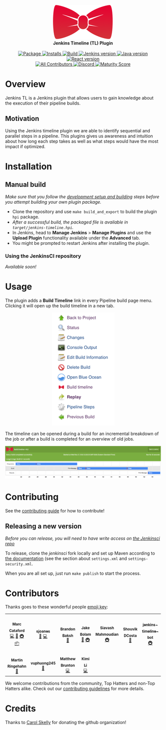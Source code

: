 <div align="center">
<img src="website/static/img/logo.png"/>
</div>
<div align="center">
<strong>
Jenkins Timeline (TL) Plugin
</strong>
</div>
<br>
<div align="center">
    <a href="https://plugins.jenkins.io/pipeline-timeline">
        <img alt="Package" src="https://img.shields.io/jenkins/plugin/v/pipeline-timeline.svg"/>
    </a>
    <a href="https://plugins.jenkins.io/pipeline-timeline">
        <img alt="Installs" src="https://img.shields.io/jenkins/plugin/i/pipeline-timeline.svg"/>
    </a>
    <a href="https://github.com/tophat/jenkins-timeline-plugin/actions/workflows/main.yml">
        <img alt="Build" src="https://github.com/tophat/jenkins-timeline-plugin/actions/workflows/main.yml/badge.svg"/>
    </a>
    <a href="https://jenkins.io">
        <img alt="Jenkins version" src="https://img.shields.io/badge/jenkinsci-%3E%3D2.7.3-brightgreen.svg"/>
    </a>
    <a href="https://www.oracle.com/technetwork/java/javase/downloads/jdk8-downloads-2133151.html">
        <img alt="Java version" src="https://img.shields.io/badge/JDK-8-brightgreen.svg"/>
    </a>
    <a href="https://www.npmjs.com/package/react">
        <img alt="React version" src="https://img.shields.io/badge/ReactJS-%3E%3D16.6.3-brightgreen.svg"/>
    </a>
    <br />
    <a href="#contributors">
        <img alt="All Contributors" src="https://img.shields.io/badge/all_contributors-5-orange.svg?style=flat-square"/>
    </a>
    <a href="https://discord.gg/YhK3GFcZrk">
        <img alt="Discord" src="https://img.shields.io/discord/809577721751142410"/>
    </a>
    <a href="https://github.com/tophat/getting-started/blob/master/scorecard.md">
        <img alt="Maturity Score" src="https://img.shields.io/badge/Maturity-Level%203%20--%20Stable-green.svg"/>
    </a>
</div>

# Overview

Jenkins TL is a Jenkins plugin that allows users to gain knowledge about the execution of their pipeline builds.

## Motivation

Using the Jenkins timeline plugin we are able to identify sequential and parallel steps in a pipeline. This plugins gives us awareness and intuition about how long each step takes as well as what steps would have the most impact if optimized.

# Installation

## Manual build

_Make sure that you follow the [development setup and building](docs/contribute.md#Setting-up-a-development-environment) steps before you attempt building your own plugin package._
- Clone the repository and use `make build_and_export` to build the plugin `hpi` package.
- _After a successful build, the packaged file is available in `target/jenkins-timeline.hpi`._
- In Jenkins, head to __Manage Jenkins__ > __Manage Plugins__ and use the __Upload Plugin__ functionality available under the __Advanced__ tab.
- You might be prompted to restart Jenkins after installing the plugin.

### Using the JenkinsCI repository

_Available soon!_

# Usage

The plugin adds a __Build Timeline__ link in every Pipeline build page menu. Clicking it will open up the build timeline in a new tab.

<div align="center">
<img src="./website/static/img/jenkins_menu.png"/>
</div>

The timeline can be opened during a build for an incremental breakdown of the job or after a build is completed for an overview of old jobs.

<div align="center">
<img src="./website/static/img/timeline.png"/>
</div>

# Contributing

See the [contributing guide](docs/contribute.md) for how to contribute!

## Releasing a new version

_Before you can release, you will need to have write access on [the Jenkinsci repo](https://github.com/jenkinsci/pipeline-timeline-plugin)_

To release, clone the _jenkinsci_ fork locally and set up Maven according to [the documentation](https://wiki.jenkins.io/display/JENKINS/Hosting+Plugins#HostingPlugins-Releasingtojenkins-ci.org) (see the section about `settings.xml` and `settings-security.xml`.

When you are all set up, just run `make publish` to start the process.

# Contributors
Thanks goes to these wonderful people [emoji key](https://github.com/kentcdodds/all-contributors#emoji-key):

<!-- ALL-CONTRIBUTORS-LIST:START - Do not remove or modify this section -->
<!-- prettier-ignore-start -->
<!-- markdownlint-disable -->
<table>
  <tr>
    <td align="center"><a href="https://marccataford.com"><img src="https://avatars2.githubusercontent.com/u/6210361?v=4?s=100" width="100px;" alt=""/><br /><sub><b>Marc Cataford</b></sub></a><br /><a href="https://github.com/tophat/jenkins-timeline-plugin/commits?author=mcataford" title="Code">💻</a> <a href="https://github.com/tophat/jenkins-timeline-plugin/commits?author=mcataford" title="Documentation">📖</a> <a href="#infra-mcataford" title="Infrastructure (Hosting, Build-Tools, etc)">🚇</a> <a href="#platform-mcataford" title="Packaging/porting to new platform">📦</a></td>
    <td align="center"><a href="https://github.com/sjoanes"><img src="https://avatars3.githubusercontent.com/u/5768264?v=4?s=100" width="100px;" alt=""/><br /><sub><b>sjoanes</b></sub></a><br /><a href="#ideas-sjoanes" title="Ideas, Planning, & Feedback">🤔</a> <a href="https://github.com/tophat/jenkins-timeline-plugin/commits?author=sjoanes" title="Code">💻</a></td>
    <td align="center"><a href="https://www.linkedin.com/in/brandonbaksh/"><img src="https://avatars1.githubusercontent.com/u/39271619?v=4?s=100" width="100px;" alt=""/><br /><sub><b>Brandon Baksh</b></sub></a><br /><a href="https://github.com/tophat/jenkins-timeline-plugin/commits?author=brandonbaksh" title="Documentation">📖</a></td>
    <td align="center"><a href="https://jakebolam.com"><img src="https://avatars2.githubusercontent.com/u/3534236?v=4?s=100" width="100px;" alt=""/><br /><sub><b>Jake Bolam</b></sub></a><br /><a href="https://github.com/tophat/jenkins-timeline-plugin/commits?author=jakebolam" title="Documentation">📖</a> <a href="#infra-jakebolam" title="Infrastructure (Hosting, Build-Tools, etc)">🚇</a></td>
    <td align="center"><a href="https://breezio.com"><img src="https://avatars1.githubusercontent.com/u/445636?v=4?s=100" width="100px;" alt=""/><br /><sub><b>Siavash Mahmoudian</b></sub></a><br /><a href="#infra-syavash" title="Infrastructure (Hosting, Build-Tools, etc)">🚇</a></td>
    <td align="center"><a href="https://opensource.tophat.com"><img src="https://avatars0.githubusercontent.com/u/6020693?v=4?s=100" width="100px;" alt=""/><br /><sub><b>Shouvik DCosta</b></sub></a><br /><a href="https://github.com/tophat/jenkins-timeline-plugin/commits?author=sdcosta" title="Documentation">📖</a></td>
    <td align="center"><a href="https://jenkinstimeline.com"><img src="https://avatars0.githubusercontent.com/u/46076627?v=4?s=100" width="100px;" alt=""/><br /><sub><b>jenkins-timeline-bot</b></sub></a><br /><a href="#infra-jenkins-timeline-bot" title="Infrastructure (Hosting, Build-Tools, etc)">🚇</a></td>
  </tr>
  <tr>
    <td align="center"><a href="https://github.com/chrono"><img src="https://avatars3.githubusercontent.com/u/76803?v=4?s=100" width="100px;" alt=""/><br /><sub><b>Martin Ringehahn</b></sub></a><br /><a href="#question-chrono" title="Answering Questions">💬</a></td>
    <td align="center"><a href="https://github.com/vuphuong245"><img src="https://avatars0.githubusercontent.com/u/28992225?v=4?s=100" width="100px;" alt=""/><br /><sub><b>vuphuong245</b></sub></a><br /><a href="https://github.com/tophat/jenkins-timeline-plugin/commits?author=vuphuong245" title="Documentation">📖</a></td>
    <td align="center"><a href="https://github.com/Taeloz"><img src="https://avatars2.githubusercontent.com/u/32245517?v=4?s=100" width="100px;" alt=""/><br /><sub><b>Matthew Brunton</b></sub></a><br /><a href="https://github.com/tophat/jenkins-timeline-plugin/commits?author=Taeloz" title="Code">💻</a></td>
    <td align="center"><a href="https://github.com/KimiJL"><img src="https://avatars.githubusercontent.com/u/25181701?v=4?s=100" width="100px;" alt=""/><br /><sub><b>Kimi Li</b></sub></a><br /><a href="https://github.com/tophat/jenkins-timeline-plugin/commits?author=KimiJL" title="Code">💻</a></td>
  </tr>
</table>

<!-- markdownlint-restore -->
<!-- prettier-ignore-end -->

<!-- ALL-CONTRIBUTORS-LIST:END -->

We welcome contributions from the community, Top Hatters and non-Top Hatters alike. Check out our [contributing guidelines](CONTRIBUTING.md) for more details.

# Credits
Thanks to [Carol Skelly](https://github.com/iatek) for donating the github organization!
